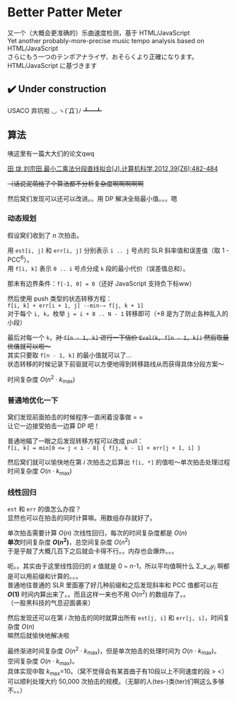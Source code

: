 # Better Patter Meter
又一个（大概会更准确的）乐曲速度检测，基于 HTML/JavaScript  
Yet another probably-more-precise music tempo analysis based on HTML/JavaScript  
さらにもう一つのテンポアナライザ、おそらくより正確になります。HTML/JavaScript に基づきます

## :heavy_check_mark: Under construction

USACO 弃坑啦 ◡ ヽ(`Д´)ﾉ ┻━┻ 

## 算法

咦这里有一篇大大们的论文qwq

[田 垅,刘宗田.最小二乘法分段直线拟合\[J\].计算机科学,2012,39(Z6):482-484](http://www.jsjkx.com/jsjkx/ch/reader/view_abstract.aspx?file_no=12006128&flag=1)

~~（话说泥萌给了个算法都不分析复杂度啊啊啊啊啊~~

然后窝们发现可以还可以改进。。用 DP 解决全局最小值。。。嗯

### 动态规划

假设窝们收到了 _n_ 次拍击。

用 `est[i, j]` 和 `err[i, j]` 分别表示 `i .. j` 号点的 SLR 斜率值和误差值（取 1 - PCC<sup>6</sup>）。  
用 `f[i, k]` 表示 `0 .. i` 号点分成 `k` 段的最小代价（误差值总和）。

那末有边界条件：`f[-1, 0] = 0`（还好 JavaScript 支持负下标ww）

然后使用 push 类型的状态转移方程：  
`f[i, k] + err[i + 1, j] --min-→ f[j, k + 1]`  
对于每个 `i, k`，枚举 `j = i + 8 .. N - 1` 转移即可（+8 是为了防止各种乱入的小段）

最后对每一个 `k`，~~对 `f[n - 1, k]` 进行一下估价 `Eval(k, f[n - 1, k])` 然后取最优值就可以啦～~~  
其实只要取 `f[n - 1, k]` 的最小值就可以了…  
状态转移的时候记录下前驱就可以方便地得到转移路线从而获得具体分段方案～

时间复杂度 _O_(_n_<sup>2</sup> · _k_<sub>max</sub>)

### 普通地优化一下

窝们发现前面拍击的时候程序一直闲着没事做 = =  
让它一边接受拍击一边算 DP 吧！

普通地瞄了一眼之后发现转移方程可以改成 pull：  
`f[i, k] = min[0 <= j < i - 8] { f[j, k - 1] + err[j + 1, i] }`

然后窝们就可以愉快地在第 _i_ 次拍击之后算出 `f[i, *]` 的值啦～单次拍击处理过程时间复杂度 _O_(_n_ · _k_<sub>max</sub>)

### 线性回归

`est` 和 `err` 的值怎么办捏？  
显然也可以在拍击的同时计算嘛。用数组存存就好了。

单次拍击需要计算 _O_(_n_) 次线性回归，每次的时间复杂度都是 _O_(_n_)  
**单次**时间复杂度 **_O_(_n_<sup>2</sup>)**，总空间复杂度 _O_(_n_<sup>2</sup>)  
于是乎敲了大概几百下之后就会卡得不行。。内存也会爆炸。。。

呃。。其实由于这里线性回归的 _x_ 值就是 0 ~ _n_-1，所以平均值啊什么 Σ_x_<sub>_i_</sub>_y_<sub>_i_</sub> 啊都是可以用前缀和计算的。。。  
普通地往普通的 SLR 里面塞了好几种前缀和之后发现斜率和 PCC 值都可以在 **_O_(1)** 时间内算出来了。。而且这样一来也不用 _O_(_n_<sup>2</sup>) 的数组存了。。  
（一股黑科技的气息迎面袭来）

然后发现还可以在第 _i_ 次拍击的同时就算出所有 `est[j, i]` 和 `err[j, i]`，时间复杂度 _O_(_n_)  
嘛然后就愉快地解决啦

最终渐进时间复杂度 _O_(_n_<sup>2</sup> · _k_<sub>max</sub>)，但是单次拍击的处理时间为 _O_(_n_ · _k_<sub>max</sub>)。  
空间复杂度 _O_(_n_ · _k_<sub>max</sub>)。  
具体实现中取 _k_<sub>max</sub>=10。（窝不觉得会有某首曲子有10段以上不同速度的段 > <）  
可以顺利处理大约 50,000 次拍击的规模。（无聊的人(tes-)类(ter)们啊这么多够不。。）
